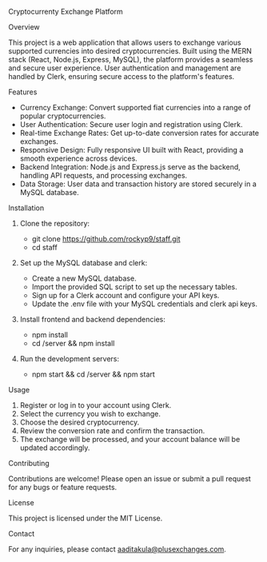 Cryptocurrenty Exchange Platform

Overview

This project is a web application that allows users to exchange various supported currencies into desired cryptocurrencies. 
Built using the MERN stack (React, Node.js, Express, MySQL), the platform provides a seamless and secure user experience.
User authentication and management are handled by Clerk, ensuring secure access to the platform's features.

Features
- Currency Exchange: Convert supported fiat currencies into a range of popular cryptocurrencies.
- User Authentication: Secure user login and registration using Clerk.
- Real-time Exchange Rates: Get up-to-date conversion rates for accurate exchanges.
- Responsive Design: Fully responsive UI built with React, providing a smooth experience across devices.
- Backend Integration: Node.js and Express.js serve as the backend, handling API requests, and processing exchanges.
- Data Storage: User data and transaction history are stored securely in a MySQL database.

Installation
1. Clone the repository:
    - git clone https://github.com/rockyp9/staff.git
    - cd staff

2. Set up the MySQL database and clerk:
    - Create a new MySQL database.
    - Import the provided SQL script to set up the necessary tables.
    - Sign up for a Clerk account and configure your API keys.
    - Update the .env file with your MySQL credentials and clerk api keys.

3. Install frontend and backend dependencies:
    - npm install
    - cd /server && npm install

4. Run the development servers:
    - npm start && cd /server && npm start

Usage
1. Register or log in to your account using Clerk.
2. Select the currency you wish to exchange.
3. Choose the desired cryptocurrency.
4. Review the conversion rate and confirm the transaction.
5. The exchange will be processed, and your account balance will be updated accordingly.

Contributing

Contributions are welcome! Please open an issue or submit a pull request for any bugs or feature requests.

License

This project is licensed under the MIT License.

Contact

For any inquiries, please contact aaditakula@plusexchanges.com.